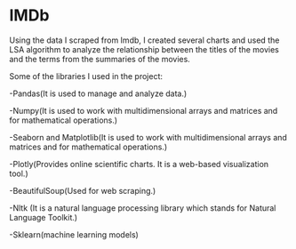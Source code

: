 # IMDb
Using the data I scraped from Imdb, I created several charts and used the LSA algorithm to analyze the relationship between the titles of the movies and the terms from the summaries of the movies.

Some of the libraries I used in the project:

-Pandas(It is used to manage and analyze data.)

-Numpy(It is used to work with multidimensional arrays and matrices and for mathematical operations.)

-Seaborn and Matplotlib(It is used to work with multidimensional arrays and matrices and for mathematical operations.)

-Plotly(Provides online scientific charts. It is a web-based visualization tool.)

-BeautifulSoup(Used for web scraping.)

-Nltk (It is a natural language processing library which stands for Natural Language Toolkit.)

-Sklearn(machine learning models)

